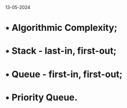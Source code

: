 13-05-2024

# • Algorithmic Complexity;
# • Stack - last-in, first-out;
# • Queue - first-in, first-out;
# • Priority Queue.
